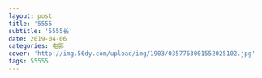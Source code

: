 ```yaml
---
layout: post
title: '5555'
subtitle: '5555长'
date: 2019-04-06
categories: 电影
cover: 'http://img.56dy.com/upload/img/1903/0357763001552025102.jpg'
tags: 55555
---
```


<script type="text/javascript" src="chplayer/chplayer.js"></script>
<div id="video" style="width:600px;height:400px;"></div>
<script type="text/javascript">
	var videoObject = {
		container: '#video',//“#”代表容器的ID，“.”或“”代表容器的class
		variable: 'player',//该属性必需设置，值等于下面的new chplayer()的对象
		video:'http://xia4.12345hdhd.com/剧情/2019-03/31/[高清电影www.911hdhd.com]驯龙高手3.BD高清中英双字.mp4'//视频地址
	};
	var player=new chplayer(videoObject);
</script>
